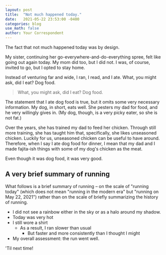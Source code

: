 ```yaml
---
layout: post
title:  "Not much happened today."
date:   2021-05-22 23:53:00 -0400
categories: blog
use_math: false
author: Your Correspondent
---
```


The fact that not much happened today was by design.

My sister, continuing her go-everywhere-and-do-everything spree, felt like going out again today. My mom did too, but I did not. I was, of course, invited to go, but I opted to stay home.

Instead of venturing far and wide, I ran, I read, and I ate. What, you might ask, did I eat? Dog food.

> What, you might ask, did I eat? Dog food.

The statement that I ate dog food is true, but it omits some very necessary information. My dog, in short, eats well. She pesters my dad for food, and he very willingly gives in. (My dog, though, is a very picky eater, so she is not fat.)

Over the years, she has trained my dad to feed her chicken. Through still more training, she has taught him that, specifically, she likes unseasoned chicken. Luckily for us, unseasoned chicken can be useful to have around. Therefore, when I say I ate dog food for dinner, I mean that my dad and I made fajita-ish things with some of my dog's chicken as the meat. 

Even though it was dog food, it was very good.

## A very brief summary of running

What follows is a brief summary of running &ndash; on the scale of "running today" (which does not mean "running in the modern era" but "running on May 22, 2021") rather than on the scale of briefly summarizing the history of running.

* I did not see a rainbow either in the sky or as a halo around my shadow.
* Today was very hot
* I still wore a shirt
	* As a result, I ran slower than usual
		* But faster and more consistently than I thought I might
* My overall assessment: the run went well.

'Til next time!

